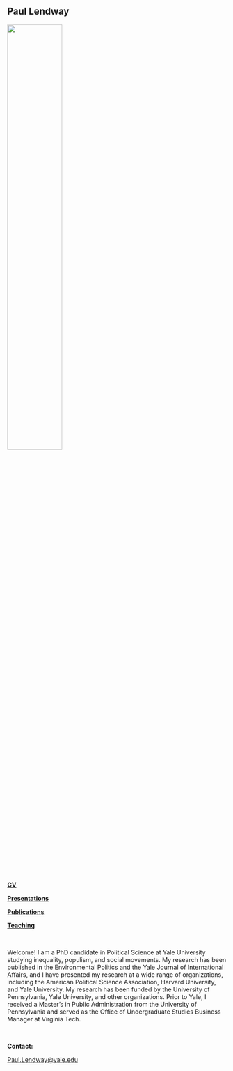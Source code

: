 
## Paul Lendway



<img src = "https://user-images.githubusercontent.com/78934389/108396854-54dab180-71e5-11eb-84c0-f2fff40b4dae.jpg" width = "50%" height = "50%">



**[CV](/CV.md)**

**[Presentations](/Presentations.md)**

**[Publications](/Publications.md)**

**[Teaching](/Teaching.md)** 


 
 
&nbsp;

Welcome! I am a PhD candidate in Political Science at Yale University studying inequality, populism, and social movements. My research has been published in the Environmental Politics and the Yale Journal of International Affairs, and I have presented my research at a wide range of organizations, including the American Political Science Association,  Harvard University, and Yale University. My research has been funded by the University of Pennsylvania, Yale University, and other organizations. Prior to Yale, I received a Master’s in Public Administration from the University of Pennsylvania and served as the Office of Undergraduate Studies Business Manager at Virginia Tech.

 &nbsp;
 
**Contact:**

Paul.Lendway@yale.edu




 &nbsp;
 




